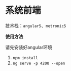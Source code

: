 # 系统前端
技术栈：`angular5`、`metronic5`

**使用方法**

请先安装好angular环境

1. `npm install`
2. `ng serve -p 4200 --open`
